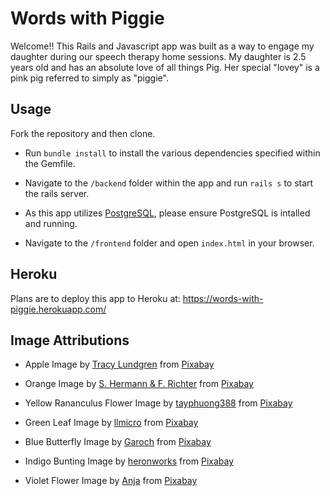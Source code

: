 # Words with Piggie

Welcome!! This Rails and Javascript app was built as a way to engage my daughter during our speech therapy home sessions. My daughter is 2.5 years old and has an absolute love of all things Pig. Her special "lovey" is a pink pig referred to simply as "piggie".

## Usage

Fork the repository and then clone.

- Run `bundle install` to install the various dependencies specified within the Gemfile.

- Navigate to the `/backend` folder within the app and run `rails s` to start the rails server.

- As this app utilizes [PostgreSQL](https://www.postgresql.org/), please ensure PostgreSQL is intalled and running.

- Navigate to the `/frontend` folder and open `index.html` in your browser.

## Heroku

Plans are to deploy this app to Heroku at: https://words-with-piggie.herokuapp.com/

## Image Attributions

* Apple Image by <a href="https://pixabay.com/users/Desertrose7-752536/?utm_source=link-attribution&amp;utm_medium=referral&amp;utm_campaign=image&amp;utm_content=634572">Tracy Lundgren</a> from <a href="https://pixabay.com/?utm_source=link-attribution&amp;utm_medium=referral&amp;utm_campaign=image&amp;utm_content=634572">Pixabay</a>

* Orange Image by <a href="https://pixabay.com/users/pixel2013-2364555/?utm_source=link-attribution&amp;utm_medium=referral&amp;utm_campaign=image&amp;utm_content=1721590">S. Hermann &amp; F. Richter</a> from <a href="https://pixabay.com/?utm_source=link-attribution&amp;utm_medium=referral&amp;utm_campaign=image&amp;utm_content=1721590">Pixabay</a>

* Yellow Rananculus Flower Image by <a href="https://pixabay.com/users/tayphuong388-13405528/?utm_source=link-attribution&amp;utm_medium=referral&amp;utm_campaign=image&amp;utm_content=4989694">tayphuong388</a> from <a href="https://pixabay.com/?utm_source=link-attribution&amp;utm_medium=referral&amp;utm_campaign=image&amp;utm_content=4989694">Pixabay</a>

* Green Leaf Image by <a href="https://pixabay.com/users/llmicro-50538/?utm_source=link-attribution&amp;utm_medium=referral&amp;utm_campaign=image&amp;utm_content=176722">llmicro</a> from <a href="https://pixabay.com/?utm_source=link-attribution&amp;utm_medium=referral&amp;utm_campaign=image&amp;utm_content=176722">Pixabay</a>

* Blue Butterfly Image by <a href="https://pixabay.com/users/Garoch-10307/?utm_source=link-attribution&amp;utm_medium=referral&amp;utm_campaign=image&amp;utm_content=142506">Garoch</a> from <a href="https://pixabay.com/?utm_source=link-attribution&amp;utm_medium=referral&amp;utm_campaign=image&amp;utm_content=142506">Pixabay</a>

* Indigo Bunting Image by <a href="https://pixabay.com/users/heronworks-1337934/?utm_source=link-attribution&amp;utm_medium=referral&amp;utm_campaign=image&amp;utm_content=3590762">heronworks</a> from <a href="https://pixabay.com/?utm_source=link-attribution&amp;utm_medium=referral&amp;utm_campaign=image&amp;utm_content=3590762">Pixabay</a>

* Violet Flower Image by <a href="https://pixabay.com/users/cocoparisienne-127419/?utm_source=link-attribution&amp;utm_medium=referral&amp;utm_campaign=image&amp;utm_content=374343">Anja</a> from <a href="https://pixabay.com/?utm_source=link-attribution&amp;utm_medium=referral&amp;utm_campaign=image&amp;utm_content=374343">Pixabay</a>